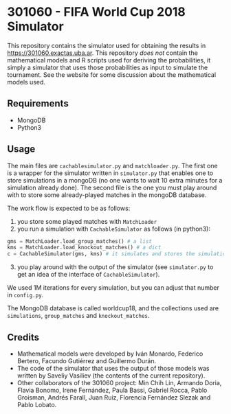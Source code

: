 # 301060 - FIFA World Cup 2018 Simulator

This repository contains the simulator used for obtaining the results in https://301060.exactas.uba.ar. This repository *does not* contain the mathematical models and R scripts used for deriving the probabilities, it simply a simulator that uses those probabilities as input to simulate the tournament. See the website for some discussion about the mathematical models used. 

## Requirements

- MongoDB
- Python3

## Usage

The main files are `cachablesimulator.py` and `matchloader.py`. The first one is a wrapper for the simulator written in `simulator.py` that enables one to store simulations in a mongoDB (no one wants to wait 10 extra minutes for a simulation already done). The second file is the one you must play around with to store some already-played matches in the mongoDB database. 

The work flow is expected to be as follows:
1. you store some played matches with `MatchLoader`
2. you run a simulation with `CachableSimulator` as follows (in python3):
```python
gms = MatchLoader.load_group_matches() # a list
kms = MatchLoader.load_knockout_matches() # a dict
c = CachableSimulator(gms, kms) # it simulates and stores the simulation (or loads it if possible)
```
3. you play around with the output of the simulator (see `simulator.py` to get an idea of the interface of `CachableSimulator`).

We used 1M iterations for every simulation, but you can adjust that number in `config.py`.

The MongoDB database is called worldcup18, and the collections used are `simulations`, `group_matches` and `knockout_matches`.
## Credits
- Mathematical models were developed by Iván Monardo, Federico Bertero, Facundo Gutiérrez and Guillermo Durán.
- The code of the simulator that uses the output of those models was written by Saveliy Vasiliev (the contents of the current repository).
- Other collaborators of the 301060 project: Min Chih Lin, Armando Doria, Flavia Bonomo, Irene Fernández, Paula Bassi, Gabriel Rocca, Pablo Groisman, Andrés Farall, Juan Ruiz, Florencia Fernández Slezak and Pablo Lobato.
